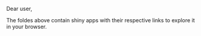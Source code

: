 Dear user,

The foldes above contain shiny apps with their respective links to explore it in your browser.
